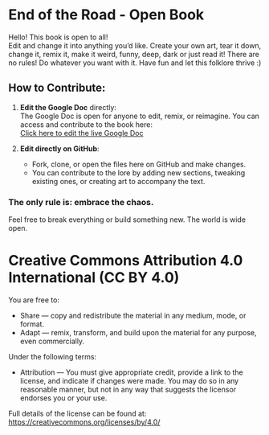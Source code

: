 # End of the Road - Open Book

Hello! This book is open to all!  
Edit and change it into anything you’d like. Create your own art, tear it down, change it, remix it, make it weird, funny, deep, dark or just read it! There are no rules! Do whatever you want with it. Have fun and let this folklore thrive :)

## How to Contribute:

1. **Edit the Google Doc** directly:  
   The Google Doc is open for anyone to edit, remix, or reimagine. You can access and contribute to the book here:  
   [Click here to edit the live Google Doc](https://docs.google.com/document/d/1idgNn2jrSLSlUtRBGlP2CYWoaStcGFEhBU4-3C02cdI/edit?usp=drivesdk)

2. **Edit directly on GitHub**:  
   - Fork, clone, or open the files here on GitHub and make changes.
   - You can contribute to the lore by adding new sections, tweaking existing ones, or creating art to accompany the text.

### The only rule is: **embrace the chaos**.  
Feel free to break everything or build something new. The world is wide open.

Creative Commons Attribution 4.0 International (CC BY 4.0)
===========================================================

You are free to:
- Share — copy and redistribute the material in any medium, mode, or format.
- Adapt — remix, transform, and build upon the material for any purpose, even commercially.

Under the following terms:
- Attribution — You must give appropriate credit, provide a link to the license, and indicate if changes were made. You may do so in any reasonable manner, but not in any way that suggests the licensor endorses you or your use.

Full details of the license can be found at: https://creativecommons.org/licenses/by/4.0/
